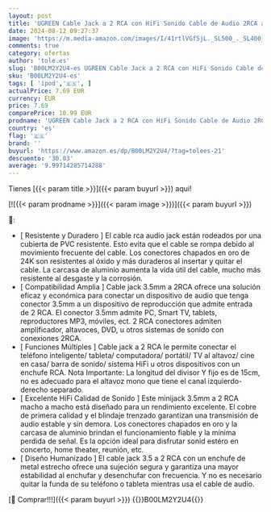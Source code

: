 ```yaml
---
layout: post
title: 'UGREEN Cable Jack a 2 RCA con HiFi Sonido Cable de Audio 2RCA a Jack 3.5mm Minijack a RCA Macho Audio Estéreo Cable para Móvil Tablet PC iPod Amplificador Altavoz TV DVD  2M '
date: 2024-08-12 09:27:37
image: 'https://m.media-amazon.com/images/I/41rtlVGf5jL._SL500_._SL400_.jpg'
comments: true
category: ofertas
author: 'tole.es'
slug: 'B00LM2Y2U4-es UGREEN Cable Jack a 2 RCA con HiFi Sonido Cable de Audio...'
sku: 'B00LM2Y2U4-es'
tags: [ 'ipod','🇪🇸', ]
actualPrice: 7.69 EUR
currency: EUR
price: 7.69
comparePrice: 10.99 EUR
prodname: 'UGREEN Cable Jack a 2 RCA con HiFi Sonido Cable de Audio 2RCA a Jack 3.5mm Minijack a RCA Macho Audio Estéreo Cable para Móvil Tablet PC iPod Amplificador Altavoz TV DVD  2M '
country: 'es'
flag: '🇪🇸'
brand: ''
buyurl: 'https://www.amazon.es/dp/B00LM2Y2U4/?tag=tolees-21'
descuento: '30.03'
average: '9.99714285714288'
---
```


Tienes [{{< param title >}}]({{< param buyurl >}}) aqui!

[![{{< param prodname >}}]({{< param image >}})]({{< param buyurl >}})

🔎:

- [ Resistente y Duradero ] El cable rca audio jack están rodeados por una cubierta de PVC resistente. Esto evita que el cable se rompa debido al movimiento frecuente del cable. Los conectores chapados en oro de 24K son resistentes al óxido y más duraderos al insertar y quitar el cable. La carcasa de aluminio aumenta la vida útil del cable, mucho más resistente al desgaste y la corrosión.
- [ Compatibilidad Amplia ] Cable jack 3.5mm a 2RCA ofrece una solución eficaz y económica para conectar un dispositivo de audio que tenga conector 3.5mm a un dispositivo de reproducción que admite entrada de 2 RCA. El conector 3.5mm admite PC, Smart TV, tablets, reproductores MP3, móviles, ect. 2 RCA conectores admiten amplificador, altavoces, DVD, u otros sistemas de sonido con conexiones 2RCA.
- [ Funciones Múltiples ] Cable jack a 2 RCA le permite conectar el teléfono inteligente/ tableta/ computadora/ portátil/ TV al altavoz/ cine en casa/ barra de sonido/ sistema HiFi u otros dispositivos con un enchufe RCA. Nota Importante: La longitud del divisor Y fijo es de 15cm, no es adecuado para el altavoz mono que tiene el canal izquierdo-derecho separado.
- [ Excelente HiFi Calidad de Sonido ] Este minijack 3.5mm a 2 RCA macho a macho está diseñado para un rendimiento excelente. El cobre de primera calidad y el blindaje trenzado garantizan una transmisión de audio estable y sin demora. Los conectores chapados en oro y la carcasa de aluminio brindan el funcionamiento fiable y la mínima perdida de señal. Es la opción ideal para disfrutar sonid estéro en concerto, home theater, reunión, etc.
- [ Diseño Humanizado ] El cable jack 3.5 a 2 RCA con un enchufe de metal estrecho ofrece una sujeción segura y garantiza una mayor estabilidad al enchufar y desenchufar con frecuencia. Y no es necesario quitar la funda de su teléfono o tableta mientras usa el cable de audio.

[🛒 Comprar!!!]({{< param buyurl >}})
{{<world>}}B00LM2Y2U4{{</world>}}
